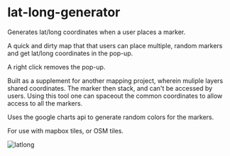 # lat-long-generator
Generates lat/long coordinates when a user places a marker. 

A quick and dirty map that that users can place multiple, random markers and get lat/long coordinates in the pop-up.

A right click removes the pop-up.

Built as a supplement for another mapping project, wherein muliple layers shared coordinates. The marker then stack, and can't be accessed by users. Using this tool one can spaceout the common coordinates to allow access to all the markers.

Uses the google charts api to generate random colors for the markers.

For use with mapbox tiles, or OSM tiles.
 


![latlong](https://github.com/telezoic/lat-long-generator/assets/444648/66a14013-bea0-49c4-9a6a-eead6771ea77)
